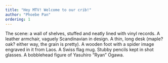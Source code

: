 ```yaml
---
title: "Hey MTV! Welcome to our crib!"
author: "Phoebe Pan"
ordering: 1
---
```


The scene: a wall of shelves, stuffed and neatly lined with vinyl records. A leather armchair, vaguely Scandinavian in design. A thin, long desk (maple? oak? either way, the grain is pretty). A wooden foot with a spider image engraved in it from Laos. A Swiss flag mug. Stubby pencils kept in shot glasses. A bobblehead figure of Yasuhiro “Ryan” Ogawa.
